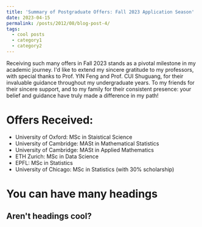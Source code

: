 ```yaml
---
title: 'Summary of Postgraduate Offers: Fall 2023 Application Season'
date: 2023-04-15
permalink: /posts/2012/08/blog-post-4/
tags:
  - cool posts
  - category1
  - category2
---
```


Receiving such many offers in Fall 2023 stands as a pivotal milestone in my academic journey. I'd like to extend my sincere gratitude to my professors, with special thanks to Prof. YIN Feng and Prof. CUI Shuguang, for their invaluable guidance throughout my undergraduate years. To my friends for their sincere support, and to my family for their consistent presence: your belief and guidance have truly made a difference in my path!

Offers Received:
======
* University of Oxford: MSc in Staistical Science
* University of Cambridge: MASt in Mathematical Statistics
* University of Cambridge: MASt in Applied Mathematics
* ETH Zurich: MSc in Data Science
* EPFL: MSc in Statistics
* University of Chicago: MSc in Statistics (with 30% scholarship)

You can have many headings
======

Aren't headings cool?
------
